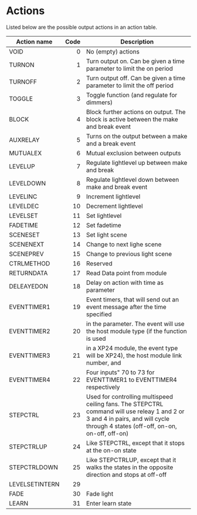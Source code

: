 # Actions

Listed below are the possible output actions in an action table.

 | Action name    | Code | Description                                                                                                                                                                      |
 |----------------|-----:|----------------------------------------------------------------------------------------------------------------------------------------------------------------------------------|
 | VOID           |    0 | No (empty) actions                                                                                                                                                               |
 | TURNON         |    1 | Turn output on. Can be given a time parameter to limit the on period                                                                                                             | 
 | TURNOFF        |    2 | Turn output off. Can be given a time parameter to limit the off period                                                                                                           | 
 | TOGGLE         |    3 | Toggle function (and regulate for dimmers)                                                                                                                                       |
 | BLOCK          |    4 | Block further actions on output. The block is active between the make and break event                                                                                            |
 | AUXRELAY       |    5 | Turns on the output between a make and a break event                                                                                                                             |
 | MUTUALEX       |    6 | Mutual exclusion between outputs                                                                                                                                                 |
 | LEVELUP        |    7 | Regulate lightlevel up between make and break                                                                                                                                    |
 | LEVELDOWN      |    8 | Regulate lightlevel down between make and break event                                                                                                                            |
 | LEVELINC       |    9 | Increment lightlevel                                                                                                                                                             |
 | LEVELDEC       |   10 | Decrement lightlevel                                                                                                                                                             |
 | LEVELSET       |   11 | Set lightlevel                                                                                                                                                                   |
 | FADETIME       |   12 | Set fadetime                                                                                                                                                                     |
 | SCENESET       |   13 | Set light scene                                                                                                                                                                  |
 | SCENENEXT      |   14 | Change to next lighe scene                                                                                                                                                       |
 | SCENEPREV      |   15 | Change to previous light scene                                                                                                                                                   |
 | CTRLMETHOD     |   16 | Reserved                                                                                                                                                                         |
 | RETURNDATA     |   17 | Read Data point from module                                                                                                                                                      |
 | DELEAYEDON     |   18 | Delay on action with time as parameter                                                                                                                                           |
 | EVENTTIMER1    |   19 | Event timers, that will send out an event message after the time specified                                                                                                       |
 | EVENTTIMER2    |   20 | in the parameter. The event will use the host module type (if the function is used                                                                                               |
 | EVENTTIMER3    |   21 | in a XP24 module, the event type will be XP24), the host module link number, and                                                                                                 |
 | EVENTTIMER4    |   22 | Four inputs" 70 to 73 for EVENTTIMER1 to EVENTTIMER4 respectively                                                                                                                | 
 | STEPCTRL       |   23 | Used for controlling multispeed ceiling fans. The STEPCTRL command will use releay 1 and 2 or 3 and 4 in pairs, and will cycle through 4 states (off-off, on-on, on-off, off-on) | 
 | STEPCTRLUP     |   24 | Like STEPCTRL, except that it stops at the on-on state                                                                                                                           |
 | STEPCTRLDOWN   |   25 | Like STEPCTRLUP, except that it walks the states in the opposite direction and stops at off-off                                                                                  |
 | LEVELSETINTERN |   29 |                                                                                                                                                                                  |
 | FADE           |   30 | Fade light                                                                                                                                                                       |
 | LEARN          |   31 | Enter learn state                                                                                                                                                                |
